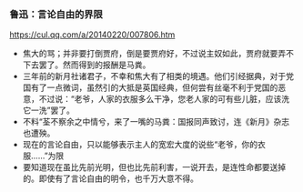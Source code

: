 ### 鲁迅：言论自由的界限
https://cul.qq.com/a/20140220/007806.htm
- 焦大的骂；并非要打倒贾府，倒是要贾府好，不过说主奴如此，贾府就要弄不下去罢了。然而得到的报酬是马粪。
- 三年前的新月社诸君子，不幸和焦大有了相类的境遇。他们引经据典，对于党国有了一点微词，虽然引的大抵是英国经典，但何尝有丝毫不利于党国的恶意，不过说：“老爷，人家的衣服多么干净，您老人家的可有些儿脏，应该洗它一洗”罢了。
- 不料“荃不察余之中情兮，来了一嘴的马粪：国报同声致讨，连《新月》杂志也遭殃。
- 现在的言论自由，只以能够表示主人的宽宏大度的说些“老爷，你的衣服……”为限
- 要知道现在虽比先前光明，但也比先前利害，一说开去，是连性命都要送掉的。即使有了言论自由的明令，也千万大意不得。